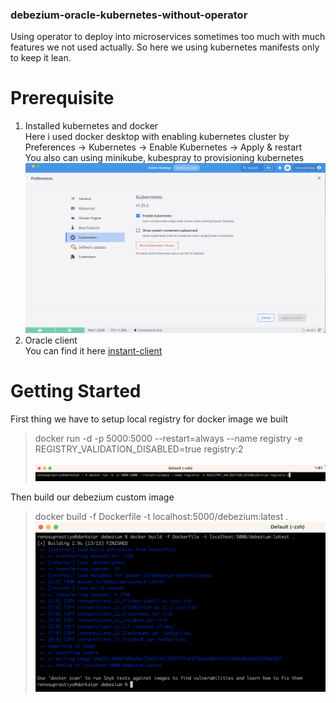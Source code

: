 ### debezium-oracle-kubernetes-without-operator

Using operator to deploy into microservices sometimes too much with much features we not used actually. So here we using kubernetes manifests only to keep it lean.
# Prerequisite
1. Installed kubernetes and docker <br />
Here i used docker desktop with enabling kubernetes cluster by Preferences -> Kubernetes -> Enable Kubernetes -> Apply & restart <br />
You also can using minikube, kubespray to provisioning kubernetes
![docker-desktop](https://github.com/renosuprastiyo/debezium-oracle-kubernetes-without-operator/blob/main/docker-desktop.png)
2. Oracle client <br />
You can find it here [instant-client](https://www.oracle.com/database/technologies/instant-client/downloads.html) <br />
# Getting Started
First thing we have to setup local registry for docker image we built
>docker run -d -p 5000:5000 --restart=always --name registry -e REGISTRY_VALIDATION_DISABLED=true registry:2<br /><br />
>![local-registry](https://github.com/renosuprastiyo/debezium-oracle-kubernetes-without-operator/blob/main/local-registry.png)<br />

Then build our debezium custom image
>docker build -f Dockerfile -t localhost:5000/debezium:latest .
>![build-debezium-custom-image](https://github.com/renosuprastiyo/debezium-oracle-kubernetes-without-operator/blob/main/build-docker-image.png)<br />
